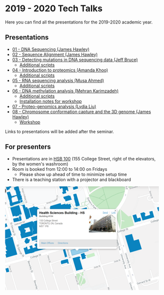 ---
---

# 2019 - 2020 Tech Talks

Here you can find all the presentations for the 2019-2020 academic year.

## Presentations

* [01 - DNA Sequencing (James Hawley)](/2019-2020/01-dna-sequencing/)
* [02 - Sequence Alignment (James Hawley)](/2019-2020/02-sequence-alignment/)
* [03 - Detecting mutations in DNA sequencing data (Jeff Bruce)](/2019-2020/03-mutation-detection/mutation-detection_jeff-bruce.pdf)
  * [Additional scripts](https://github.com/MBP-Tech-Talks/MBP-Tech-Talks.github.io/tree/master/2019-2020/03-mutation-detection)
* [04 - Introduction to proteomics (Amanda Khoo)](/2019-2020/04-intro-proteomics/intro-proteomics_amanda-khoo.pdf)
  * [Additional scripts](https://github.com/MBP-Tech-Talks/MBP-Tech-Talks.github.io/tree/master/2019-2020/04-intro-proteomics)
* [05 - RNA sequencing analysis (Musa Ahmed)](/2019-2020/05-rna-seq/rna-seq_musa-ahmed.pdf)
  * [Additional scripts](https://github.com/MBP-Tech-Talks/MBP-Tech-Talks.github.io/tree/master/2019-2020/05-rna-seq)
* [06 - DNA methylation analysis (Mehran Karimzadeh)](/2019-2020/06-dna-methylation/)
  * [Additional scripts](https://github.com/MBP-Tech-Talks/MBP-Tech-Talks.github.io/tree/master/2019-2020/06-dna-methylation)
  * [Installation notes for workshop](installation-notes/)
* [07 - Proteo-genomics analysis (Lydia Liu)](/2019-2020/07-intro-proteogenomics/intro-proteomics_lydia-liu.pdf)
* [08 - Chromosome conformation capture and the 3D genome (James Hawley)](/2019-2020/08-3d-genome/)
  * [Workshop](/2019-2020/08-3d-genome/workshop/)

Links to presentations will be added after the seminar.

## For presenters

* Presentations are in [HSB 100](http://map.utoronto.ca/building/154) (155 College Street, right of the elevators, by the women's washroom)
* Room is booked from 12:00 to 14:00 on Fridays
  * Please show up ahead of time to minimize setup time
* There is a teaching station with a projector and blackboard

[![HSB Map](hsb-map.png)](http://map.utoronto.ca/building/154)
